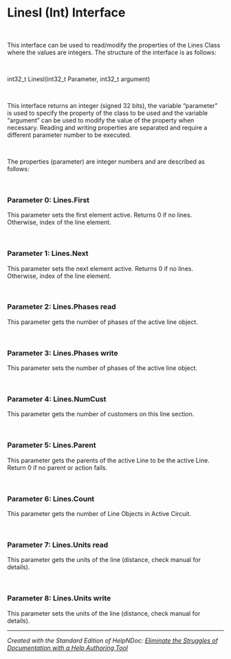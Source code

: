 # LinesI (Int) Interface

&nbsp;

This interface can be used to read/modify the properties of the Lines Class where the values are integers. The structure of the interface is as follows:

&nbsp;

int32\_t LinesI(int32\_t Parameter, int32\_t argument)

&nbsp;

This interface returns an integer (signed 32 bits), the variable “parameter” is used to specify the property of the class to be used and the variable “argument” can be used to modify the value of the property when necessary. Reading and writing properties are separated and require a different parameter number to be executed.

&nbsp;

The properties (parameter) are integer numbers and are described as follows:

&nbsp;

### Parameter 0: Lines.First

This parameter sets the first element active. Returns 0 if no lines. Otherwise, index of the line element.

&nbsp;

### Parameter 1: Lines.Next

This parameter sets the next element active. Returns 0 if no lines. Otherwise, index of the line element.

&nbsp;

### Parameter 2: Lines.Phases read

This parameter gets the number of phases of the active line object.

&nbsp;

### Parameter 3: Lines.Phases write

This parameter sets the number of phases of the active line object.

&nbsp;

### Parameter 4: Lines.NumCust

This parameter gets the number of customers on this line section.

&nbsp;

### Parameter 5: Lines.Parent

This parameter gets the parents of the active Line to be the active Line. Return 0 if no parent or action fails.

&nbsp;

### Parameter 6: Lines.Count

This parameter gets the number of Line Objects in Active Circuit.

&nbsp;

### Parameter 7: Lines.Units read

This parameter gets the units of the line (distance, check manual for details).

&nbsp;

### Parameter 8: Lines.Units write

This parameter sets the units of the line (distance, check manual for details).


***
_Created with the Standard Edition of HelpNDoc: [Eliminate the Struggles of Documentation with a Help Authoring Tool](<https://www.helpndoc.com/news-and-articles/2022-09-27-why-use-a-help-authoring-tool-instead-of-microsoft-word-to-produce-high-quality-documentation/>)_
